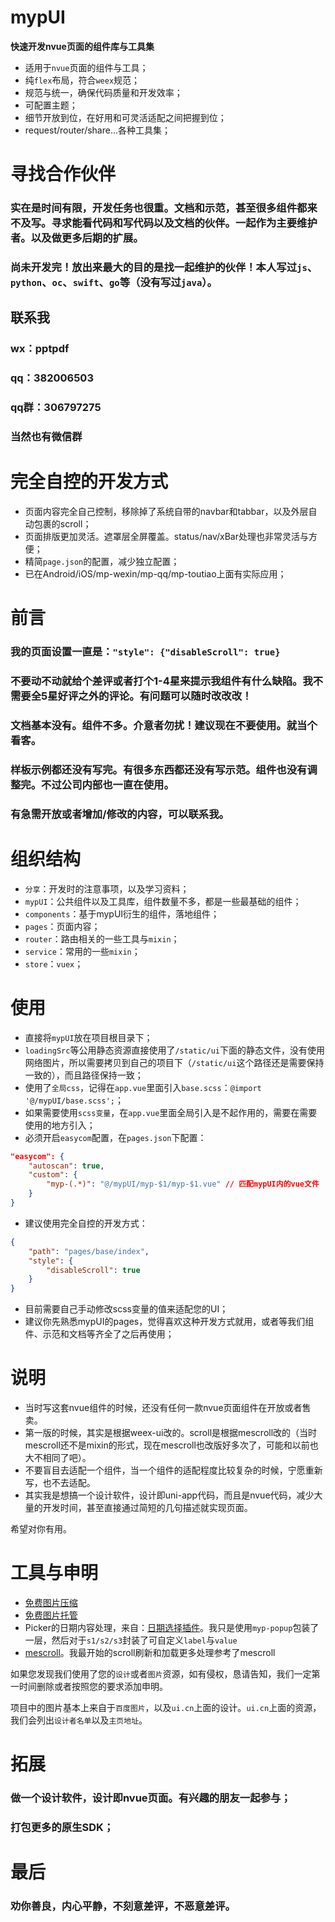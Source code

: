 # mypUI

**快速开发nvue页面的组件库与工具集**

- 适用于`nvue`页面的组件与工具；
- 纯`flex`布局，符合`weex`规范；
- 规范与统一，确保代码质量和开发效率；
- 可配置主题；
- 细节开放到位，在好用和可灵活适配之间把握到位；
- request/router/share...各种工具集；

# 寻找合作伙伴

### 实在是时间有限，开发任务也很重。文档和示范，甚至很多组件都来不及写。寻求能看代码和写代码以及文档的伙伴。一起作为主要维护者。以及做更多后期的扩展。
### 尚未开发完！放出来最大的目的是找一起维护的伙伴！本人写过`js`、`python`、`oc`、`swift`、`go`等（没有写过`java`）。

## 联系我
### wx：pptpdf  
### qq：382006503  
### qq群：306797275  
### 当然也有微信群

# 完全自控的开发方式

- 页面内容完全自己控制，移除掉了系统自带的navbar和tabbar，以及外层自动包裹的scroll；
- 页面排版更加灵活。遮罩层全屏覆盖。status/nav/xBar处理也非常灵活与方便；
- 精简`page.json`的配置，减少独立配置；
- 已在Android/iOS/mp-wexin/mp-qq/mp-toutiao上面有实际应用；

# 前言

### 我的页面设置一直是：`"style": {"disableScroll": true}`

### 不要动不动就给个差评或者打个1-4星来提示我组件有什么缺陷。我不需要全5星好评之外的评论。有问题可以随时改改改！

### 文档基本没有。组件不多。介意者勿扰！建议现在不要使用。就当个看客。

### 样板示例都还没有写完。有很多东西都还没有写示范。组件也没有调整完。不过公司内部也一直在使用。

### 有急需开放或者增加/修改的内容，可以联系我。

# 组织结构
- `分享`：开发时的注意事项，以及学习资料；
- `mypUI`：公共组件以及工具库，组件数量不多，都是一些最基础的组件；
- `components`：基于mypUI衍生的组件，落地组件；
- `pages`：页面内容；
- `router`：路由相关的一些工具与`mixin`；
- `service`：常用的一些`mixin`；
- `store`：`vuex`；

# 使用

- 直接将`mypUI`放在项目根目录下；
- `loadingSrc`等公用静态资源直接使用了`/static/ui`下面的静态文件，没有使用网络图片，所以需要拷贝到自己的项目下（`/static/ui`这个路径还是需要保持一致的），而且路径保持一致；
- 使用了`全局css`，记得在`app.vue`里面引入`base.scss`：`@import '@/mypUI/base.scss';`；
- 如果需要使用`scss变量`，在`app.vue`里面全局引入是不起作用的，需要在需要使用的地方引入；
- 必须开启`easycom`配置，在`pages.json`下配置：
```json
"easycom": {
	"autoscan": true,
	"custom": {
		"myp-(.*)": "@/mypUI/myp-$1/myp-$1.vue" // 匹配mypUI内的vue文件
	}
}
```
- 建议使用完全自控的开发方式：
```json
{
	"path": "pages/base/index",
	"style": {
		"disableScroll": true
	}
}
```
- 目前需要自己手动修改scss变量的值来适配您的UI；
- 建议你先熟悉mypUI的pages，觉得喜欢这种开发方式就用，或者等我们组件、示范和文档等齐全了之后再使用；

# 说明

- 当时写这套nvue组件的时候，还没有任何一款nvue页面组件在开放或者售卖。
- 第一版的时候，其实是根据weex-ui改的。scroll是根据mescroll改的（当时mescroll还不是mixin的形式，现在mescroll也改版好多次了，可能和以前也大不相同了吧）。
- 不要盲目去适配一个组件，当一个组件的适配程度比较复杂的时候，宁愿重新写，也不去适配。
- 其实我是想搞一个设计软件，设计即uni-app代码，而且是nvue代码，减少大量的开发时间，甚至直接通过简短的几句描述就实现页面。

希望对你有用。

# 工具与申明

- [免费图片压缩](https://tinypng.com/)
- [免费图片托管](https://img.wenhairu.com/)
- Picker的日期内容处理，来自：[日期选择插件](https://ext.dcloud.net.cn/plugin?id=273)。我只是使用`myp-popup`包装了一层，然后对于`s1/s2/s3`封装了可自定义`label`与`value`
- [mescroll](https://ext.dcloud.net.cn/plugin?id=343)。我最开始的scroll刷新和加载更多处理参考了mescroll

如果您发现我们使用了您的`设计`或者`图片`资源，如有侵权，恳请告知，我们一定第一时间删除或者按照您的要求添加申明。

项目中的图片基本上来自于`百度图片`，以及`ui.cn`上面的设计。`ui.cn`上面的资源，我们会列出`设计者名单`以及`主页地址`。

# 拓展

### 做一个设计软件，设计即nvue页面。有兴趣的朋友一起参与；
### 打包更多的原生SDK；

# 最后

### 劝你善良，内心平静，不刻意差评，不恶意差评。

